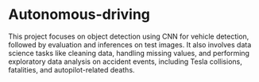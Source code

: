 # Autonomous-driving
This project focuses on object detection using CNN for vehicle detection, followed by evaluation and inferences on test images. It also involves data science tasks like cleaning data, handling missing values, and performing exploratory data analysis on accident events, including Tesla collisions, fatalities, and autopilot-related deaths.
